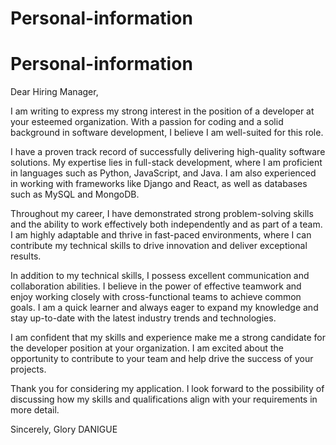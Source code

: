 # Personal-information
# Personal-information
Dear Hiring Manager,

I am writing to express my strong interest in the position of a developer at your esteemed organization. With a passion for coding and a solid background in software development, I believe I am well-suited for this role.

I have a proven track record of successfully delivering high-quality software solutions. My expertise lies in full-stack development, where I am proficient in languages such as Python, JavaScript, and Java. I am also experienced in working with frameworks like Django and React, as well as databases such as MySQL and MongoDB.

Throughout my career, I have demonstrated strong problem-solving skills and the ability to work effectively both independently and as part of a team. I am highly adaptable and thrive in fast-paced environments, where I can contribute my technical skills to drive innovation and deliver exceptional results.

In addition to my technical skills, I possess excellent communication and collaboration abilities. I believe in the power of effective teamwork and enjoy working closely with cross-functional teams to achieve common goals. I am a quick learner and always eager to expand my knowledge and stay up-to-date with the latest industry trends and technologies.

I am confident that my skills and experience make me a strong candidate for the developer position at your organization. I am excited about the opportunity to contribute to your team and help drive the success of your projects.

Thank you for considering my application. I look forward to the possibility of discussing how my skills and qualifications align with your requirements in more detail.

Sincerely,
Glory DANIGUE